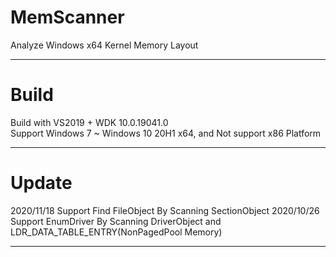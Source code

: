 # MemScanner
Analyze Windows x64 Kernel Memory Layout
***

# Build
Build with VS2019 + WDK 10.0.19041.0 <br>
Support Windows 7 ~ Windows 10 20H1 x64, and Not support x86 Platform
***

# Update
2020/11/18 Support Find FileObject By Scanning SectionObject
2020/10/26 Support EnumDriver By Scanning DriverObject and LDR_DATA_TABLE_ENTRY(NonPagedPool Memory)
***
